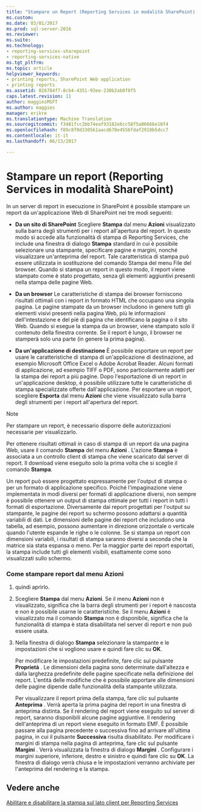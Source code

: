 ```yaml
---
title: "Stampare un Report (Reporting Services in modalità SharePoint) | Documenti Microsoft"
ms.custom: 
ms.date: 03/01/2017
ms.prod: sql-server-2016
ms.reviewer: 
ms.suite: 
ms.technology:
- reporting-services-sharepoint
- reporting-services-native
ms.tgt_pltfrm: 
ms.topic: article
helpviewer_keywords:
- printing reports, SharePoint Web application
- printing reports
ms.assetid: 026784f7-8cb4-4351-93ee-230b2ab0f8f5
caps.latest.revision: 11
author: maggiesMSFT
ms.author: maggies
manager: erikre
ms.translationtype: Machine Translation
ms.sourcegitcommit: f3481fcc2bb74eaf93182e6cc58f5a06666e10f4
ms.openlocfilehash: f89c8f0d330561aacd678e4556fdaf2910b5dcc7
ms.contentlocale: it-it
ms.lasthandoff: 06/13/2017

---
```

# <a name="print-a-report-reporting-services-in-sharepoint-mode"></a>Stampare un report (Reporting Services in modalità SharePoint)
  In un server di report in esecuzione in SharePoint è possibile stampare un report da un'applicazione Web di SharePoint nei tre modi seguenti:  
  
-   **Da un sito di SharePoint** Scegliere **Stampa** dal menu **Azioni** visualizzato sulla barra degli strumenti per i report all'apertura del report. In questo modo si accede alla funzionalità di stampa di Reporting Services, che include una finestra di dialogo **Stampa** standard in cui è possibile selezionare una stampante, specificare pagine e margini, nonché visualizzare un'anteprima del report. Tale caratteristica di stampa può essere utilizzata in sostituzione del comando Stampa del menu File del browser. Quando si stampa un report in questo modo, il report viene stampato come è stato progettato, senza gli elementi aggiuntivi presenti nella stampa delle pagine Web.  
  
-   **Da un browser** Le caratteristiche di stampa dei browser forniscono risultati ottimali con i report in formato HTML che occupano una singola pagina. Le pagine stampate da un browser includono in genere tutti gli elementi visivi presenti nella pagina Web, più le informazioni dell'intestazione e del piè di pagina che identificano la pagina o il sito Web. Quando si esegue la stampa da un browser, viene stampato solo il contenuto della finestra corrente. Se il report è lungo, il browser ne stamperà solo una parte (in genere la prima pagina).  
  
-   **Da un'applicazione di destinazione** È possibile esportare un report per usare le caratteristiche di stampa di un'applicazione di destinazione, ad esempio Microsoft Office Excel o Adobe Acrobat Reader. Alcuni formati di applicazione, ad esempio TIFF o PDF, sono particolarmente adatti per la stampa dei report a più pagine. Dopo l'esportazione di un report in un'applicazione desktop, è possibile utilizzare tutte le caratteristiche di stampa specializzate offerte dall'applicazione. Per esportare un report, scegliere **Esporta** dal menu **Azioni** che viene visualizzato sulla barra degli strumenti per i report all'apertura del report.  
  
> [!NOTE]  
>  Per stampare un report, è necessario disporre delle autorizzazioni necessarie per visualizzarlo.  
  
 Per ottenere risultati ottimali in caso di stampa di un report da una pagina Web, usare il comando **Stampa** del menu **Azioni** . L'azione **Stampa** è associata a un controllo client di stampa che viene scaricato dal server di report. Il download viene eseguito solo la prima volta che si sceglie il comando **Stampa**.  
  
 Un report può essere progettato espressamente per l'output di stampa o per un formato di applicazione specifico. Poiché l'impaginazione viene implementata in modi diversi per formati di applicazione diversi, non sempre è possibile ottenere un output di stampa ottimale per tutti i report in tutti i formati di esportazione. Diversamente dai report progettati per l'output su stampante, le pagine dei report su schermo possono adattarsi a quantità variabili di dati. Le dimensioni delle pagine dei report che includono una tabella, ad esempio, possono aumentare in direzione orizzontale o verticale quando l'utente espande le righe o le colonne. Se si stampa un report con dimensioni variabili, i risultati di stampa saranno diversi a seconda che la matrice sia stata espansa o meno. Per la maggior parte dei report esportati, la stampa include tutti gli elementi visibili, esattamente come sono visualizzati sullo schermo.  
  
### <a name="how-to-print-reports-from-the-actions-menu"></a>Come stampare report dal menu Azioni  
  
1.  quindi aprirlo.  
  
2.  Scegliere **Stampa** dal menu **Azioni**. Se il menu **Azioni** non è visualizzato, significa che la barra degli strumenti per i report è nascosta e non è possibile usarne le caratteristiche. Se il menu **Azioni** è visualizzato ma il comando **Stampa** non è disponibile, significa che la funzionalità di stampa è stata disabilitata nel server di report e non può essere usata.  
  
3.  Nella finestra di dialogo **Stampa** selezionare la stampante e le impostazioni che si vogliono usare e quindi fare clic su **OK**.  
  
     Per modificare le impostazioni predefinite, fare clic sul pulsante **Proprietà** . Le dimensioni della pagina sono determinate dall'altezza e dalla larghezza predefinite delle pagine specificate nella definizione del report. L'entità delle modifiche che è possibile apportare alle dimensioni delle pagine dipende dalle funzionalità della stampante utilizzata.  
  
     Per visualizzare il report prima della stampa, fare clic sul pulsante **Anteprima** . Verrà aperta la prima pagina del report in una finestra di anteprima distinta. Se il rendering del report viene eseguito sul server di report, saranno disponibili alcune pagine aggiuntive. Il rendering dell'anteprima di un report viene eseguito in formato EMF. È possibile passare alla pagina precedente o successiva fino ad arrivare all'ultima pagina, in cui il pulsante **Successiva** risulta disabilitato. Per modificare i margini di stampa nella pagina di anteprima, fare clic sul pulsante **Margini** . Verrà visualizzata la finestra di dialogo **Margini** . Configurare i margini superiore, inferiore, destro e sinistro e quindi fare clic su **OK**. La finestra di dialogo verrà chiusa e le impostazioni verranno archiviate per l'anteprima del rendering e la stampa.  
  
## <a name="see-also"></a>Vedere anche  
 [Abilitare e disabilitare la stampa sul lato client per Reporting Services](../../reporting-services/report-server/enable-and-disable-client-side-printing-for-reporting-services.md)  
  
  
